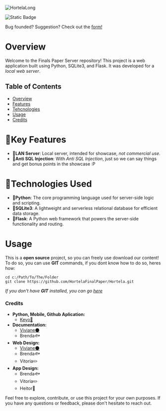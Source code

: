 ![HortelaLong](https://github.com/HortelaFinalPaper/Hortela-Server/assets/124541297/e6528b94-aa6d-4222-841c-f7f18a844820)

![Static Badge](https://img.shields.io/badge/Version-1.2.5-white?labelColor=%23fff&color=%235aa02c)


Bug founded? Suggestion? Check out the [form!](https://docs.google.com/forms/d/e/1FAIpQLSe7E4BD5KrTsHNDCq1aUhnUfxtI9J1ATuiD2UITPPdPbDUxwA/viewform)

# Overview
Welcome to the Finals Paper Server repository! This project is a web application built using Python, SQLite3, and Flask. It was developed for a *local web server*.

## Table of Contents
- [Overview](#overview)
- [Features](#key-features)
- [Tehcnologies](#technologies-used)
- [Usage](#usage)
- [Credits](#credits)

# 🔑Key Features
- **📡LAN Server**: Local server, intended for showcase, *not commercial use*.
- **💉Anti SQL Injection**: With *Anti SQL Injection*, just so we can say things and get bonus points in the showcase :P

# 🦾Technologies Used
- **🐍Python**: The core programming language used for server-side logic and scripting.
- **💽SQLite3**: A lightweight and serverless relational database for efficient data storage.
- **📡Flask**: A Python web framework that powers the server-side functionality and routing.


# Usage
This is a **open source** project, so you can freely use download our content!
To do so, you can use **GIT** commands, if you dont know how to do so, heres how:
```
cd c:/Path/To/The/Folder
git clone https://github.com/HortelaFinalPaper/Hortela.git
```
*If you *don't* have **GIT** installed, you can go [here](https://git-scm.com/downloads)*


### Credits
- **Python, Mobile, Github Aplication:**
  - [Keyo🐸](https://github.com/Keyozito)
- **Documentation:**
  - [Viviane🌑](https://github.com/venusisnow)
  - Brenda🐟
- **Web Design:**
  - [Viviane🌑](https://github.com/venusisnow)
  - Brenda🐟
  - Vitoria✏️
- **App Design:**
  - Brenda🐟
  - Vitoria✏️
  - Heitor🗻

Feel free to explore, contribute, or use this project for your own purposes. If you have any questions or feedback, please don't hesitate to reach out.
